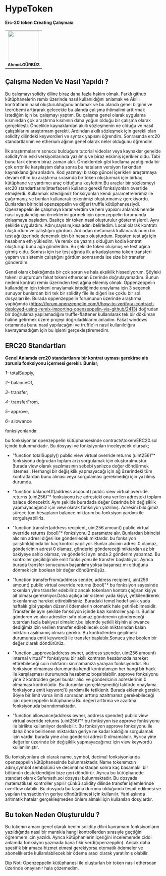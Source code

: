 # HypeToken
**Erc-20 token Creating Çalışması**


<table> <tr> <td align="center"><a href="https://github.com/ahmtgrbz"><img src="https://avatars0.githubusercontent.com/u/44843548?s=460&v=4" width="100px;" alt=""/><br /><sub><b>Ahmet GÜRBÜZ</b>
</tr>
</table>

## **Çalışma Neden Ve Nasıl Yapıldı ?**

Bu çalışmayı solidty diline biraz daha fazla hakim olmak. Farklı github kütüphanelerin remix üzerinde nasıl kullanıldığını anlamak ve Akıllı kontratların nasıl oluşturulduğunu anlamak ve bu alanda genel bilgimi ve tecrübemi arttırarak gelecekte bu alanda çalışma ihtimalimi arttırmak istediğim için bu çalışmayı yaptım.
Bu çalışma genel olarak uygulama kısmından çok araştırma kısmının daha yoğun olduğu bir çalışma olarak gerçekleşti. Öncelikle kaynaklardan akıllı sözleşmenin ne olduğu ve nasıl çalıştıklarını araştırmam gerekti. Ardından akıllı sözleşmek için gerekli olan solidity dilindeki keywordleri ve syntax yapısını öğrendim. Sonrasında erc20 standartlarının ve etherium ağının genel olarak neler olduğunu öğrendim. 


İlk araştırmalarım sonucu bulduğum tutorial videolar veya kaynaklar genelde solidity'nin eski versiyonlarında yazılmış ve biraz eskimiş içerikler oldu. Tabi bunu fark etmem biraz zaman aldı. Örneklerdek gibi kodlama yaptığımda bir çok error ile karşılaştım daha sonra bu hataların versiyon farkından kaynaklandığını anladım. Kod yazmayı bırakıp güncel içerikleri araştırmaya devam ettim bu araştırma sırasında bir token oluşturmak için birkaç kütüphane ve yardımcı araç olduğunu keşfettim.Bu araçlar bir sözleşmeyi erc20 standartlarını(interfaceni) kullanıp gerekli fonksiyonları override etmişlerdi. Kullanmak istediğimiz fonksiyonları kendi parametrelerimiz ile çağırmanız ve bunları kullanarak tokenimizi oluşturmamız gerekiyordu. Bunlardan birincisi openzeppelin ve diğeri truffle kütüphansesiydi. Openzeppelin ile çalışmaya karar verdim ve hem yapısını anlamak hemde nasıl uygulandığının örneklerini görmek için openzeppelin forumunda dolaşmaya başladım. Basitçe bir token nasıl oluşturulur göstermişlerdi. Aynı şekilde uyguladım. Adını,sayısını,kısa adını belirledim. Local olarak kontratı oluşturdum ve çalıştığını gördüm. Ardından metamask kullanarak bunu bir test ağı üzerinde denemek için bir hesap oluşturdum. Ropsten test ağı için hesabıma eth yükledim. Ve remix de yazmış olduğum kodla kontrat oluşturup bunu ağa gönderdim. Bu şekilde token oluşmuş ve test ağına girmiş oldu. Sonrası için ise test ağında ilk arkadaşlarıma token transferi yaptım ve sistemin çalıştığını gördüm sonrasında ise size bir transfer gönderdim.


Genel olarak baktığımda bir çok sorun ve hala eksiklik hissediyorum. Şöyleki tokeni oluşturdum fakat tokeni etherscan üzerinde doğrulayamadım. Bunun nedeni kontratı remix üzerinden test ağına eklemiş olmak. Oppenzeppelin kullandığım için tokeni onaylamak istediğimde onaylama için 3 seçenek sunuyor bunlardan biri tek bir solidity file ile diğeri ise çoklu bir sol. dosyaları ile. Burada oppenzeppelin forumunun üzerinde araştırma yaptığımda (https://forum.openzeppelin.com/t/how-to-verify-a-contract-deployed-using-remix-importing-openzeppelin-via-github/2413) doğrudan bir doğrulama yapılamadığını truffle-flattener kullanılarak tek bir döküman haline getirmek üzere projeyi doğruladıklarını anladım. Fakat windows ortamında bunu nasıl yapılacağını ve truffle'ın nasıl kullanıldığını kavrayamadığım için bu işlemi gerçekleştiremedim. 


## **ERC20 Standartları**
**Genel Anlamda erc20 standartlarını bir kontrat uyması gerekirse altı zorunlu fonksiyonu içermesi gerekir. Bunlar;**

*1-* totalSupply,

*2-* balanceOf,

*3-* transfer,

*4-* transferFrom,

*5-* approve,

*6-* allowance

fonksiyonlarıdır.

bu fonksiyonlar openzeppelin kütüphansesinde contracts\token\ERC20.sol içinde bulunmaktadır. Bu dosyayı ve fonksiyonları inceleyecek olursak;


* "function totalSupply() public view virtual override returns (uint256)"* fonksiyonu doğrudan toplam arzı sorgulamak için oluşturulmuştur. Burada view olarak yazılmasının sebebi yanlızca değer döndürmek istemesi. Herhangi bir değişiklik yapmayacağı için ağ üzerindeki tüm kontratlardan bunu alması veya sorgulaması gerekmediği için yazılmış durumda. 

 
* "function balanceOf(address account) public view virtual override returns (uint256)"* fonksiyonu ise adresteki ona verilen adresteki toplam balace dönecektir. Aynı şekilde buradada değer üzerinde bir değişiklik yapmayacağımız için view olarak fonksiyon yazılmış. Adresini bildiğimiz sürece tüm hesapların balance miktarını bu fonksiyon yardımı ile sorgulayabiliriz.

* "function transfer(address recipient, uint256 amount) public virtual override returns (bool)"* fonksiyonu 2 parametre alır. Bunlardan birincisi alıcının adresi diğeri ise gönderilecek miktardır. bu fonksiyon çalıştırıldığında bir kaç kontrol yapılıyor. Bunlar alıcının adresi 0 olamaz, göndericinin adresi 0 olamaz, gönderici göndereceği miktardan az bir bakiyeye sahip olamaz, ve gönderici aynı anda 2 gönderim yapamaz. Bu kontroller geçildiğinde emit fonksiyonu ile transfer başlatılıyor. Ayrıca burada transfer sonucunun başarılımı yoksa başarısız mı olduğunu dönmek için boolean bir değer döndürmüşüz.

* "function transferFrom(address sender, address recipient, uint256 amount) public virtual override returns (bool)"*  bu fonksiyon sayesinde tokenları yine transfer edebiliriz ancak tokenların kontatı çağıran kişiye ait olması gerekmiyor.Daha açıkça bir sistemi yada kişiyi, yetkilendirerek tokenlarınızı hareket ettirebilirsiniz. Buradaki temel hedef aylık yada haftalık gibi yapılan düzenli ödemelerin otomatik hale getirilebilmesidir. Transfer ile aynı şekilde fonksiyon içinde bazı kontroller yapılır. Bunlar gönderen ve alıcı adresileri sıfır  olamaz,gönderenin göndereceği tutardan fazla bakiyesi olmalıdır,bu işlemde yetkili kişinin allowance dediğimiz izin verilen transfer edilebilecek coin miktarından kalan miktarın aşılmamış olması gerekir. Bu kontrollerden geçilmesi durumunda emit keywordü ile transfer başlatılır.Sonucu yine boolen bir değer olarak döndürürüz.

* "function _approve(address owner, address spender, uint256 amount) internal virtual"* fonksiyonu bir akıllı kontratın hesabınızda hareket ettirebileceği coin miktarını sınırlamanıza yarayan fonksiyondur. Bu fonksiyon olmaması durumunda kendi kontratımızın her hangi bir hack ile karşılaşması durumunda hesabımız boşaltılabilir. approve fonksiyonu yine 2 kontrolden geçer bunlar alıcı ve göndericinin adreslerinin 0 olmaması kontrolüdür. Bu durumlar gerçekleşmediği taktirde onaylama fonksiyonu emit keyword'ü yardımı ile tetiklenir. Burada eklemek gerekir. Böyle bir limit varsa limiti sonradan arttırıp azaltmamız gerekebileceği için openzeppelin kütüphanesi Bu değeri arttırma ve azaltma fonksiyonuda barındırmaktadır.

* "function allowance(address owner, address spender) public view virtual override returns (uint256)"* bu fonksiyon ise approve fonksiyonu ile birlikte kullanılıyor denilebilir. Bu fonksiyon approve fonksiyonu ile daha önce belirlenen miktardan geriye ne kadar kaldığını sorgulamak için vardır. burada yine alıcı gönderici adresi 0 olmamalıdır. Ayrıca yine değerler üzerinde bir değişiklik yapmayacağımız için view keywordü kullanılmıştır.



Bu fonksiyonlara ek olarak name, symbol, decimal fonksiyonlarıda openzeppelin kütüphanesinde bulunmaktadır. Name tokenımızın adını,symbol sembolünü ve decimal noktadan sonra kaç basamaklı bir bölümün desteklendiğini bize geri döndürür.
Ayrıca bu kütüphanede standart olarak Safemath.sol dosyası bulunmaktadır. Bu dosyada matematiksel kontroller yapılır çünkü solidity dilinde transfer işlemlerinde overflow olabilir. Bu dosyada bu taşma durumu olduğunda tespit edilmesi ve yapılan transaction'ın geriye döndürülmesi için kullanılır. Yani aslında aritmatik hatalar gerçekleşmeden önlem almakl için kullanılan dosylardır. 



## **Bu token Neden Oluşturuldu ?** 

Bu tokenın amacı genel olarak benim solidity dilini kavramam fonksiyonların yazıldığında nasıl bir mantıkla hangi kontrollerden sırasıyle geçtiğini öğrenmem için yazıldı. Ayrıca kütüphanlerin içeriğini incelememde ciddi anlamda fonksiyon yazmada bana fikir verdi(openzepplin).  Ancak daha spesifik bir amaca hizmet etmesi gerekiyorsa otomatik ödemeler ve aboneliklerde kullanılabilecek bir ödeme aracı olarak yaratılmış olabilir.


Dip Not: Openzeppelin kütüphanesi ile oluşturlan bir token nasıl etherscan üzerinde onaylanır hala çözemedim.
